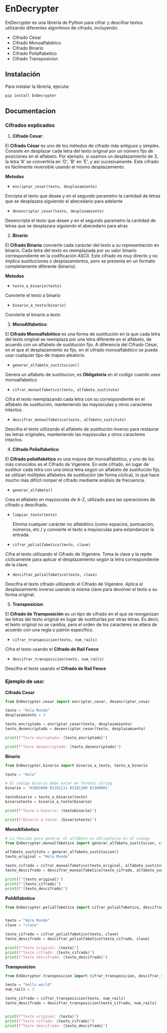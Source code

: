 # EnDecrypter

EnDecrypter es una librería de Python para cifrar y descifrar textos utilizando diferentes algoritmos de cifrado, incluyendo:

- Cifrado César
- Cifrado Monoalfabético
- Cifrado Binario
- Cifrado Polialfabetico
- Cifrado Transposicion

## Instalación

Para instalar la librería, ejecuta:

```bash
pip install EnDecrypter
```


## Documentacion

### Cifrados explicados

1. **Cifrado Cesar**:

El **Cifrado César** es uno de los métodos de cifrado más antiguos y simples. Consiste en desplazar cada letra del texto original por un número fijo de posiciones en el alfabeto. Por ejemplo, si usamos un desplazamiento de 3, la letra 'A' se convertiría en 'D', 'B' en 'E', y así sucesivamente. Este cifrado es fácilmente reversible usando el mismo desplazamiento.

**Metodos**

* `encriptar_cesar(texto, desplazamiento)`

Encripta el texto que desee y en el segundo parametro la cantidad de letras que se desplazara siguiendo el abecedario para adelante

* `desencriptar_cesar(texto, desplazamiento)`
  
Desencripta el texto que desee y en el segundo parametro la cantidad de letras que se desplazara siguiendo el abecedario para atras

2. **Binario**:

El **Cifrado Binario** convierte cada carácter del texto a su representación en binario. Cada letra del texto es reemplazada por su valor binario correspondiente en la codificación ASCII. Este cifrado es muy directo y no implica sustituciones o desplazamientos, pero se presenta en un formato completamente diferente (binario).

**Metodos**

* `texto_a_binario(texto)`

Convierte el texto a binario

* `binario_a_texto(binario)`

Convierte el binario a texto

3. **MonoAlfabetico**:

El **Cifrado Monoalfabético** es una forma de sustitución en la que cada letra del texto original se reemplaza por una letra diferente en el alfabeto, de acuerdo con un alfabeto de sustitución fijo. A diferencia del Cifrado César, en el que el desplazamiento es fijo, en el cifrado monoalfabético se puede usar cualquier tipo de mapeo aleatorio.

* `generar_alfabeto_sustitucion()`

Genera un alfabeto de sustitucion, es **Obligatoria** en el codigo cuando uses monoalfabetico

* `cifrar_monoalfabetico(texto, alfabeto_sustituto)`

Cifra el texto reemplazando cada letra con su correspondiente en el alfabeto de sustitución, manteniendo las mayúsculas y otros caracteres intactos.

* `descifrar_monoalfabetico(texto, alfabeto_sustituto)`

Descifra el texto utilizando el alfabeto de sustitución inverso para restaurar las letras originales, manteniendo las mayúsculas y otros caracteres intactos.

4. **Cifrado Polialfabetico**:

   
El **Cifrado polialfabético** es una mejora del monoalfabético, y uno de los más conocidos es el Cifrado de Vigenère. En este cifrado, en lugar de sustituir cada letra con una única letra según un alfabeto de sustitución fijo, se utilizan múltiples alfabetos de sustitución (de forma cíclica), lo que hace mucho más difícil romper el cifrado mediante análisis de frecuencia.

* `generar_alfabeto()`

Crea el alfabeto en mayúsculas de A-Z, utilizado para las operaciones de cifrado y descifrado.

* `limpiar_texto(texto)`

  Elimina cualquier carácter no alfabético (como espacios, puntuación, números, etc.) y convierte el texto a mayúsculas para estandarizar la entrada.

* `cifrar_polialfabetico(texto, clave)`

Cifra el texto utilizando el Cifrado de Vigenère.
Toma la clave y la repite cíclicamente para aplicar el desplazamiento según la letra correspondiente de la clave.

* `descifrar_polialfabetico(texto, clave)`

Descifra el texto cifrado utilizando el Cifrado de Vigenère.
Aplica el desplazamiento inverso usando la misma clave para devolver el texto a su forma original.

5. **Transposicion**:

El **Cifrado de Transposición** es un tipo de cifrado en el que se reorganizan las letras del texto original en lugar de sustituirlas por otras letras. Es decir, el texto original no se cambia, pero el orden de los caracteres se altera de acuerdo con una regla o patrón específico.

* `cifrar_transposicion(texto, num_rails)`

Cifra el texto usando el **Cifrado de Rail Fence**

* `descifrar_transposicion(texto, num_rails)`

Descifra el texto usando el **Cifrado de Rail Fence**

### Ejemplo de uso:

**Cifrado Cesar**
```python
from EnDecrypter.cesar import encriptar_cesar, desencriptar_cesar

texto = "Hola Mundo"
desplazamiento = 3

texto_encriptado = encriptar_cesar(texto, desplazamiento)
texto_desencriptado = desencriptar_cesar(texto, desplazamiento)

print(f"Texto encriptado: {texto_encriptado}")

print(f"Texto desencriptado: {texto_desencriptado}")
```

**Binario**
```python
from EnDecrypter.binario import binario_a_texto, texto_a_binario

texto = "Hola"

# El codigo binario debe estar en formato string
binario = '01001000 01101111 01101100 01100001'

textobinario = texto_a_binario(texto)
binariotexto = binario_a_texto(binario)

print(f"Texto a binario: {textobinario}")

print(f"Binario a texto: {binariotexto}")
```

**MonoAlfabetico**
```python
# La funcion para generar el alfabeto es obligatoria en el codigo
from EnDecrypter.monoalfabetico import generar_alfabeto_sustitucion, cifrar_monoalfabetico, descifrar_monoalfabetico

alfabeto_sustituto = generar_alfabeto_sustitucion()
texto_original = "Hola Mundo"

texto_cifrado = cifrar_monoalfabetico(texto_original, alfabeto_sustituto)
texto_descifrado = descifrar_monoalfabetico(texto_cifrado, alfabeto_sustituto)

print(f"{texto_original}")
print(f"{texto_cifrado}")
print(f"{texto_descifrado}")
```

**PoliAlfabetico**
```python
from EnDecrypter.polialfabetico import cifrar_polialfabetico, descifrar_polialfabetico


texto = "Hola Mundo"
clave = "clave"

texto_cifrado = cifrar_polialfabetico(texto, clave)
texto_descifrado = descifrar_polialfabetico(texto_cifrado, clave)

print(f"Texto original: {texto}")
print(f"Texto cifrado: {texto_cifrado}")
print(f"Texto descifrado: {texto_descifrado}")
```

**Transposicion**
```python
from EnDecrypter.transposicion import cifrar_transposicion, descifrar_transposicion

texto = "hello world"
num_rails = 3

texto_cifrado = cifrar_transposicion(texto, num_rails)
texto_descifrado = descifrar_transposicion(texto_cifrado, num_rails)


print(f"Texto original: {texto}")
print(f"Texto cifrado: {texto_cifrado}")
print(f"Texto descifrado: {texto_descifrado}")
```
